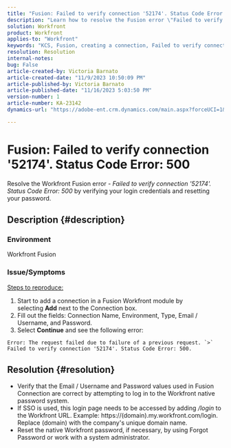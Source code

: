 ```yaml
---
title: "Fusion: Failed to verify connection '52174'. Status Code Error: 500"
description: "Learn how to resolve the Fusion error \"Failed to verify connection '52174'. Status Code Error: 500\""
solution: Workfront
product: Workfront
applies-to: "Workfront"
keywords: "KCS, Fusion, creating a connection, Failed to verify connection '52174'. Status Code Error: 500, Error, Adobe Workfront, Fusion, Troubleshooting"
resolution: Resolution
internal-notes: 
bug: False
article-created-by: Victoria Barnato
article-created-date: "11/9/2023 10:50:09 PM"
article-published-by: Victoria Barnato
article-published-date: "11/16/2023 5:03:50 PM"
version-number: 1
article-number: KA-23142
dynamics-url: "https://adobe-ent.crm.dynamics.com/main.aspx?forceUCI=1&pagetype=entityrecord&etn=knowledgearticle&id=29166652-527f-ee11-8179-6045bd006b3d"

---
```

# Fusion: Failed to verify connection '52174'. Status Code Error: 500


Resolve the Workfront Fusion error - *Failed to verify connection '52174'. Status Code Error: 500* by verifying your login credentials and resetting your password.

## Description {#description}


### Environment

Workfront Fusion

### Issue/Symptoms

<u>Steps to reproduce:</u>

1. Start to add a connection in a Fusion Workfront module by selecting <b>Add</b> next to the Connection box.
2. Fill out the fields: Connection Name, Environment, Type, Email / Username, and Password.
3. Select <b>Continue</b> and see the following error:



```
Error: The request failed due to failure of a previous request. `>`  Failed to verify connection '52174'. Status Code Error: 500.
```



## Resolution {#resolution}


- Verify that the Email / Username and Password values used in Fusion Connection are correct by attempting to log in to the Workfront native password system.
- If SSO is used, this login page needs to be accessed by adding */login* to the Workfront URL. Example: https://(domain).my.workfront.com/login. Replace (domain) with the company's unique domain name.
- Reset the native Workfront password, if necessary, by using Forgot Password or work with a system administrator.

